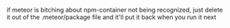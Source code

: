 if meteor is bitching about npm-container not being recognized, just delete it out of the .meteor/package file and it'll put it back when you run it next